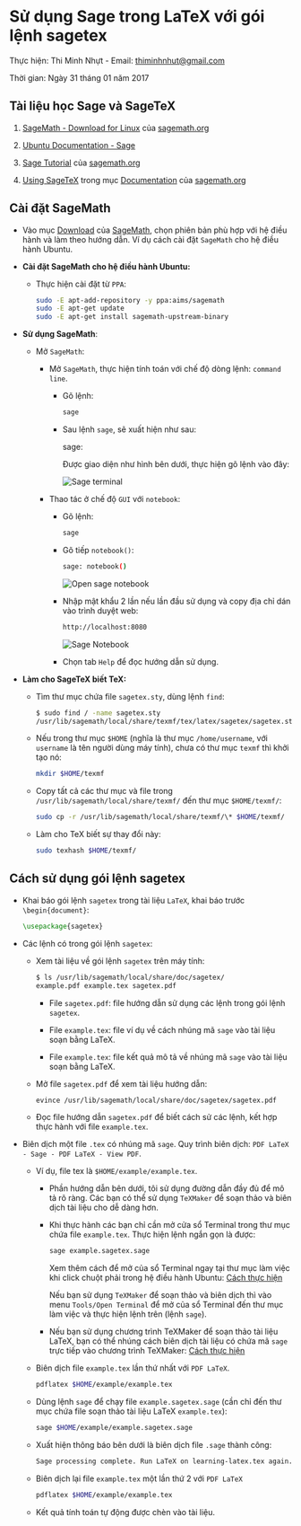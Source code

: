 # Sử dụng Sage trong LaTeX với gói lệnh sagetex

Thực hiện: Thi Minh Nhựt - Email: thiminhnhut@gmail.com

Thời gian: Ngày 31 tháng 01 năm 2017

## Tài liệu học Sage và SageTeX

1. [SageMath - Download for Linux](http://www.sagemath.org/download-linux.html)
   của [sagemath.org](http://www.sagemath.org/)

2. [Ubuntu Documentation - Sage](https://help.ubuntu.com/community/SAGE)

3. [Sage Tutorial](http://doc.sagemath.org/html/en/tutorial/) của
   [sagemath.org](http://www.sagemath.org/)

4. [Using SageTeX](http://doc.sagemath.org/html/en/tutorial/sagetex.html) trong
   mục [Documentation](http://doc.sagemath.org/) của
   [sagemath.org](http://www.sagemath.org/)

## Cài đặt SageMath

- Vào mục [Download](http://www.sagemath.org/download.html) của
  [SageMath](http://www.sagemath.org/), chọn phiên bản phù hợp với hệ điều hành
  và làm theo hướng dẫn. Ví dụ cách cài đặt `SageMath` cho hệ điều hành Ubuntu.

- **Cài đặt SageMath cho hệ điều hành Ubuntu:**

  - Thực hiện cài đặt từ `PPA`:

    ```bash
    sudo -E apt-add-repository -y ppa:aims/sagemath
    sudo -E apt-get update
    sudo -E apt-get install sagemath-upstream-binary
    ```

- **Sử dụng SageMath**:

  - Mở `SageMath`:

    - Mở `SageMath`, thực hiện tính toán với chế độ dòng lệnh: `command line`.

      - Gõ lệnh:

        ```bash
        sage
        ```

      - Sau lệnh `sage`, sẽ xuất hiện như sau:

        sage:

        Được giao diện như hình bên dưới, thực hiện gõ lệnh vào đây:

        ![Sage terminal](images/sage-1.png)

    - Thao tác ở chế độ `GUI` với `notebook`:

      - Gõ lệnh:

        ```bash
        sage
        ```

      - Gõ tiếp `notebook()`:

        ```bash
        sage: notebook()
        ```

        ![Open sage notebook](images/sage-2.png)

      - Nhập mật khẩu 2 lần nếu lần đầu sử dụng và copy địa chỉ dán vào trình
        duyệt web:

        ```bash
        http://localhost:8080
        ```

        ![Sage Notebook](images/sage-3.png)

      - Chọn tab `Help` để đọc hướng dẫn sử dụng.

- **Làm cho SageTeX biết TeX:**

  - Tìm thư mục chứa file `sagetex.sty`, dùng lệnh `find`:

    ```bash
    $ sudo find / -name sagetex.sty
    /usr/lib/sagemath/local/share/texmf/tex/latex/sagetex/sagetex.sty
    ```

  - Nếu trong thư mục `$HOME` (nghĩa là thư mục `/home/username`, với `username`
    là tên người dùng máy tính), chưa có thư mục `texmf` thì khởi tạo nó:

    ```bash
    mkdir $HOME/texmf
    ```

  - Copy tất cả các thư mục và file trong `/usr/lib/sagemath/local/share/texmf/`
    đến thư mục `$HOME/texmf/`:

    ```bash
    sudo cp -r /usr/lib/sagemath/local/share/texmf/\* $HOME/texmf/
    ```

  - Làm cho TeX biết sự thay đổi này:

    ```bash
    sudo texhash $HOME/texmf/
    ```

## Cách sử dụng gói lệnh sagetex

- Khai báo gói lệnh `sagetex` trong tài liệu `LaTeX`, khai báo trước
  `\begin{document}`:

  ```latex
  \usepackage{sagetex}
  ```

- Các lệnh có trong gói lệnh `sagetex`:

  - Xem tài liệu về gói lệnh `sagetex` trên máy tính:

    ```bash
    $ ls /usr/lib/sagemath/local/share/doc/sagetex/
    example.pdf example.tex sagetex.pdf
    ```

    - File `sagetex.pdf`: file hướng dẫn sử dụng các lệnh trong gói lệnh `sagetex`.

    - File `example.tex`: file ví dụ về cách nhúng mã `sage` vào tài liệu soạn
      bằng LaTeX.

    - File `example.tex`: file kết quả mô tả về nhúng mã `sage` vào tài liệu
      soạn bằng LaTeX.

  - Mở file `sagetex.pdf` để xem tài liệu hướng dẫn:

    ```bash
    evince /usr/lib/sagemath/local/share/doc/sagetex/sagetex.pdf
    ```

  - Đọc file hướng dẫn `sagetex.pdf` để biết cách sử các lệnh, kết hợp thực hành
    với file `example.tex`.

- Biên dịch một file `.tex` có nhúng mã `sage`. Quy trình biên dịch:
  `PDF LaTeX - Sage - PDF LaTeX - View PDF`.

  - Ví dụ, file tex là `$HOME/example/example.tex`.

    - Phần hướng dẫn bên dưới, tôi sử dụng đường dẫn đầy đủ để mô tả rõ ràng.
      Các bạn có thể sử dụng `TeXMaker` để soạn thảo và biên dịch tài liệu cho
      dễ dàng hơn.

    - Khi thực hành các bạn chỉ cần mở cửa sổ Terminal trong thư mục chứa file
      `example.tex`. Thực hiện lệnh ngắn gọn là được:

      ```bash
      sage example.sagetex.sage
      ```

      Xem thêm cách để mở của sổ Terminal ngay tại thư mục làm việc khi click
      chuột phải trong hệ điều hành Ubuntu:
      [Cách thực hiện](https://github.com/thiminhnhut/ubuntu/blob/master/tips/open-terminal-here/open-terminal-here.md)

      Nếu bạn sử dụng `TeXMaker` để soạn thảo và biên dịch thì vào menu `Tools/Open Terminal`
      để mở của sổ Terminal đến thư mục làm việc và thực hiện lệnh trên (lệnh `sage`).

    - Nếu bạn sử dụng chương trình TeXMaker để soạn thảo tài liệu LaTeX, bạn có
      thể nhúng cách biên dịch tài liệu có chứa mã `sage` trực tiếp vào chương
      trình TeXMaker:
      [Cách thực hiện](https://github.com/thiminhnhut/latex/tree/master/sagetex/sage-texmaker.md)

  - Biên dịch file `example.tex` lần thứ nhất với `PDF LaTeX`.

    ```bash
    pdflatex $HOME/example/example.tex
    ```

  - Dùng lệnh `sage` để chạy file `example.sagetex.sage` (cần chỉ đến thư mục
    chứa file soạn thảo tài liệu LaTeX `example.tex`):

    ```bash
    sage $HOME/example/example.sagetex.sage
    ```

  - Xuất hiện thông báo bên dưới là biên dịch file `.sage` thành công:

    ```bash
    Sage processing complete. Run LaTeX on learning-latex.tex again.
    ```

  - Biên dịch lại file `example.tex` một lần thứ 2 với `PDF LaTeX`

    ```bash
    pdflatex $HOME/example/example.tex
    ```

  - Kết quả tính toán tự động được chèn vào tài liệu.
